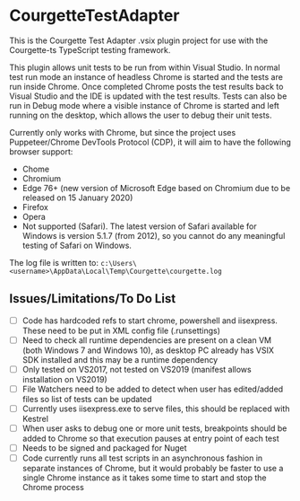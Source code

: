 # CourgetteTestAdapter
This is the Courgette Test Adapter .vsix plugin project for use with the Courgette-ts TypeScript testing framework.

This plugin allows unit tests to be run from within Visual Studio. In normal test run mode an instance of headless Chrome is started and the tests are run inside Chrome. Once completed Chrome posts the test results back to Visual Studio and the IDE is updated with the test results. Tests can also be run in Debug mode where a visible instance of Chrome is started and left running on the desktop, which allows the user to debug their unit tests.

Currently only works with Chrome, but since the project uses Puppeteer/Chrome DevTools Protocol (CDP), it will aim to have the following  browser support:
* Chome
* Chromium
* Edge 76+ (new version of Microsoft Edge based on Chromium due to be released on 15 January 2020)
* Firefox
* Opera
* Not supported (Safari). The latest version of Safari available for Windows is version 5.1.7 (from 2012), so you cannot do any meaningful testing of Safari on Windows.

The log file is written to: `c:\Users\<username>\AppData\Local\Temp\Courgette\courgette.log`

## Issues/Limitations/To Do List
- [ ] Code has hardcoded refs to start chrome, powershell and iisexpress. These need to be put in XML config file (.runsettings)
- [ ] Need to check all runtime dependencies are present on a clean VM (both Windows 7 and Windows 10), as desktop PC already has VSIX SDK installed and this may be a runtime dependency
- [ ] Only tested on VS2017, not tested on VS2019 (manifest allows installation on VS2019)
- [ ] File Watchers need to be added to detect when user has edited/added files so list of tests can be updated
- [ ] Currently uses iisexpress.exe to serve files, this should be replaced with Kestrel
- [ ] When user asks to debug one or more unit tests, breakpoints should be added to Chrome so that execution pauses at entry point of each test
- [ ] Needs to be signed and packaged for Nuget
- [ ] Code currently runs all test scripts in an asynchronous fashion in separate instances of Chrome, but it would probably be faster to use a single Chrome instance as it takes some time to start and stop the Chrome process
